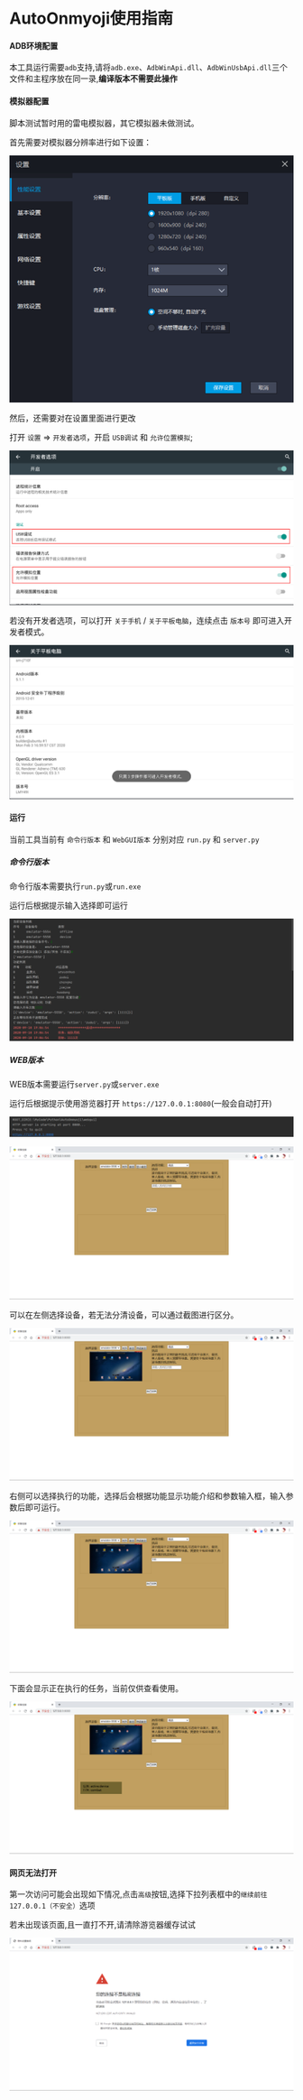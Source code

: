 # AutoOnmyoji使用指南

#### ADB环境配置

本工具运行需要`adb`支持,请将`adb.exe`、`AdbWinApi.dll`、`AdbWinUsbApi.dll`三个文件和主程序放在同一录,**编译版本不需要此操作**

#### 模拟器配置

脚本测试暂时用的雷电模拟器，其它模拟器未做测试。

首先需要对模拟器分辨率进行如下设置：

![image-20200413184752302.png](images/使用指南/模拟器配置.png)

然后，还需要对在设置里面进行更改

打开 `设置` => `开发者选项`，开启 `USB调试` 和 `允许位置模拟`;

![](images/使用指南/USB调试.png)

若没有开发者选项，可以打开 `关于手机` / `关于平板电脑`，连续点击 `版本号` 即可进入开发者模式。

![](images/使用指南/开发者模式.png)

#### 运行

当前工具当前有 `命令行版本` 和 `WebGUI版本` 分别对应 `run.py` 和 `server.py`

##### 命令行版本

命令行版本需要执行`run.py`或`run.exe`

运行后根据提示输入选择即可运行

![image-20200910190744206](images/使用指南/命令行版本.png)

##### WEB版本

WEB版本需要运行`server.py`或`server.exe`

运行后根据提示使用游览器打开 `https://127.0.0.1:8080`(一般会自动打开)

![image-20200910191837494](images/使用指南/web版本.png)

![image-20200929101615178](images/使用指南/web页面.png)

可以在左侧选择设备，若无法分清设备，可以通过截图进行区分。

![image-20200929101729526](images/使用指南/截图.png)

右侧可以选择执行的功能，选择后会根据功能显示功能介绍和参数输入框，输入参数后即可运行。

![image-20200929101900672](images/使用指南/功能参数.png)

下面会显示正在执行的任务，当前仅供查看使用。

![image-20200929101942310](images/使用指南/运行的任务.png)

#### 网页无法打开

第一次访问可能会出现如下情况,点击`高级`按钮,选择下拉列表框中的`继续前往127.0.0.1（不安全）`选项

若未出现该页面,且一直打不开,请清除游览器缓存试试

![image-20200929095612905](images/使用指南/HTTPS安全.png)

